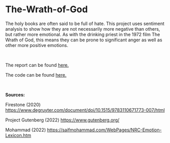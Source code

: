 # The-Wrath-of-God
The holy books are often said to be full of hate. This project uses sentiment analysis to show how they are not necessarily more negative than others, but rather more emotional. As with the drinking priest in the 1972 film The Wrath of God, this means they can be prone to significant anger as well as other more positive emotions.

<br/>

The report can be found [here.](The-Wrath-of-God.md)

The code can be found [here.](The-Wrath-of-God.Rmd)

<br/>

**Sources:**

Firestone (2020) https://www.degruyter.com/document/doi/10.1515/9783110671773-007/html

Project Gutenberg (2022) https://www.gutenberg.org/

Mohammad (2022) https://saifmohammad.com/WebPages/NRC-Emotion-Lexicon.htm
